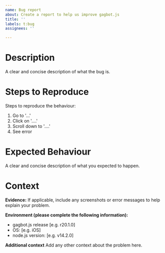 ```yaml
---
name: Bug report
about: Create a report to help us improve gagbot.js
title: ''
labels: t:bug
assignees: ''

---
```


# Description
A clear and concise description of what the bug is.

# Steps to Reproduce
Steps to reproduce the behaviour:
1. Go to '...'
2. Click on '....'
3. Scroll down to '....'
4. See error

# Expected Behaviour
A clear and concise description of what you expected to happen.

# Context
**Evidence:**
If applicable, include any screenshots or error messages to help explain your problem.

**Environment (please complete the following information):**
 - gagbot.js release [e.g. r20.1.0]
 - OS: [e.g. iOS]
 - node.js version: [e.g. v14.2.0]

**Additional context**
Add any other context about the problem here.
